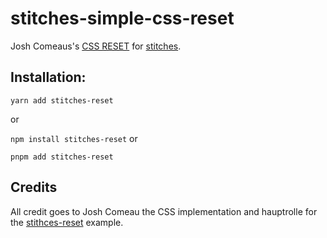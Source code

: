 # stitches-simple-css-reset

Josh Comeaus's [CSS RESET](https://www.joshwcomeau.com/css/custom-css-reset/) for [stitches](https://github.com/modulz/stitches).

## Installation:

`yarn add stitches-reset`

or

`npm install stitches-reset`
or

`pnpm add stitches-reset`

## Credits

All credit goes to Josh Comeau the CSS implementation and hauptrolle for the [stithces-reset](https://github.com/hauptrolle/stitches-reset) example.
